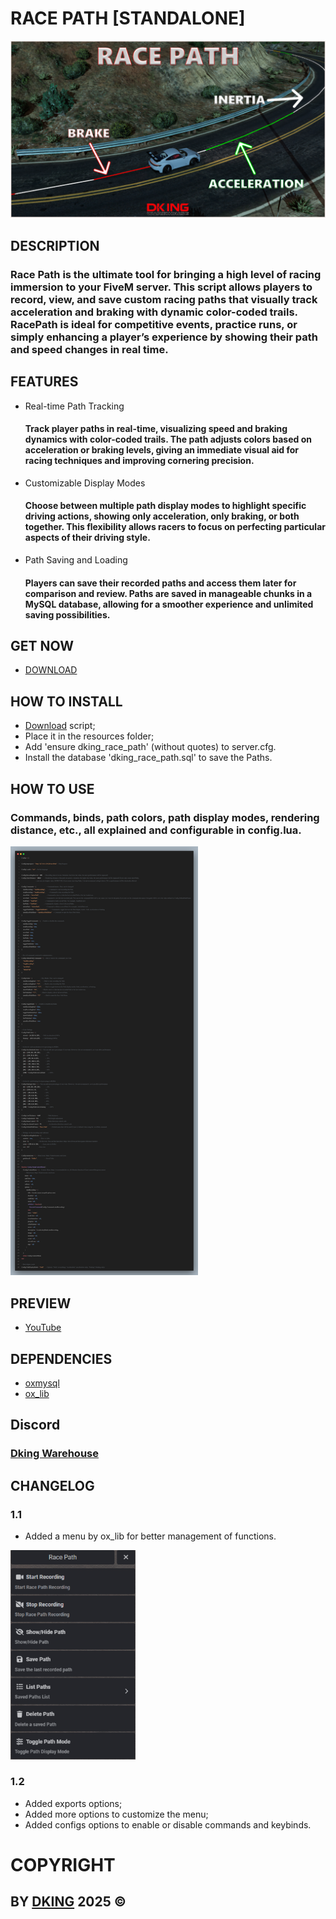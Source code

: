 # RACE PATH [STANDALONE]

<div align="center">
<img src="https://github.com/Dking07/fivem-race-path/blob/main/THUMB.png" width="700px" />
</div>

## DESCRIPTION

### Race Path is the ultimate tool for bringing a high level of racing immersion to your FiveM server. This script allows players to record, view, and save custom racing paths that visually track acceleration and braking with dynamic color-coded trails. RacePath is ideal for competitive events, practice runs, or simply enhancing a player’s experience by showing their path and speed changes in real time.

## FEATURES

* Real-time Path Tracking
    #### Track player paths in real-time, visualizing speed and braking dynamics with color-coded trails. The path adjusts colors based on acceleration or braking levels, giving an immediate visual aid for racing techniques and improving cornering precision.
* Customizable Display Modes
    #### Choose between multiple path display modes to highlight specific driving actions, showing only acceleration, only braking, or both together. This flexibility allows racers to focus on perfecting particular aspects of their driving style.
* Path Saving and Loading
    #### Players can save their recorded paths and access them later for comparison and review. Paths are saved in manageable chunks in a MySQL database, allowing for a smoother experience and unlimited saving possibilities.

## GET NOW

* [DOWNLOAD](https://dking.tebex.io/package/6562199)

## HOW TO INSTALL

* [Download](https://keymaster.fivem.net/asset-grants) script;
* Place it in the resources folder;
* Add 'ensure dking_race_path' (without quotes) to server.cfg.
* Install the database 'dking_race_path.sql' to save the Paths.

## HOW TO USE

### Commands, binds, path colors, path display modes, rendering distance, etc., all explained and configurable in config.lua.
<div align="left">
<img src="https://github.com/Dking07/fivem-race-path/blob/main/config.png" width="300px" />
</div>

## PREVIEW

* [YouTube](https://youtu.be/JfWrEjP3NXc)

## DEPENDENCIES

* [oxmysql](https://github.com/overextended/oxmysql)
* [ox_lib](https://github.com/overextended/ox_lib)

## Discord

### [Dking Warehouse](https://discord.gg/Rw6vjcXspG)

## CHANGELOG

### 1.1

* Added a menu by ox_lib for better management of functions.

<div align="left">
<img src="https://github.com/Dking07/fivem-race-path/blob/main/Menu.png" width="200px" />
</div>

### 1.2

* Added exports options;
* Added more options to customize the menu;
* Added configs options to enable or disable commands and keybinds.

# COPYRIGHT

## BY [DKING](https://github.com/Dking07) 2025 ©